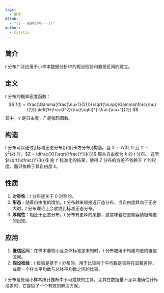 ```yaml
---
tags:
  - 数学
dlink:
  - "[[---抽样分布---]]"
author:
  - Cyletix
---
```

## 简介
$t$ 分布广泛应用于小样本数据分析中的假设检验和置信区间的建立。

## 定义
$t$ 分布的概率密度函数：
$$
f(t) = \frac{\Gamma(\frac{\nu+1}{2})}{\sqrt{\nu\pi}\Gamma(\frac{\nu}{2})} \left(1+\frac{t^2}{\nu}\right)^{-\frac{\nu+1}{2}}
$$
其中，$\nu$ 是自由度，$\Gamma$ 是伽玛函数。

## 构造
$t$ 分布可以通过[[标准正态分布]]和[[卡方分布]]构造。当 $X \sim N(0,1)$ 且 $Y \sim \chi^2(k)$ 时，$Z = \dfrac{X}{\sqrt{\frac{Y}{k}}}$ 服从自由度为 $k$ 的 $t$ 分布。
这里 $\sqrt{\dfrac{Y}{k}}$ 是 $Y$ 标准化的结果，使得 $Z$ 分布的方差不依赖于 $Y$ 的尺度，而只依赖于其自由度 $k$。

## 性质

1. **对称性**：$t$ 分布是关于 0 对称的。
2. **形态**：随着自由度的增加，$t$ 分布越来越接近正态分布。当自由度趋向于无穷大时，$t$ 分布理论上会收敛到标准正态分布。
3. **厚尾性**：相比于正态分布，$t$ 分布有更厚的尾部，这意味着它更能容纳极端值的出现。

## 应用

1. **置信区间**：在样本量较小且总体标准差未知时，$t$ 分布被用于构建均值的置信区间。
2. **假设检验**：$t$ 检验是基于 $t$ 分布的，用于比较两个平均数是否存在显著差异，或者一个样本平均数与总体平均数之间的比较。

$t$ 分布是处理小样本统计推断中不可或缺的工具，尤其在数据量不足以准确估计标准差时，它提供了一个有效的解决方案。